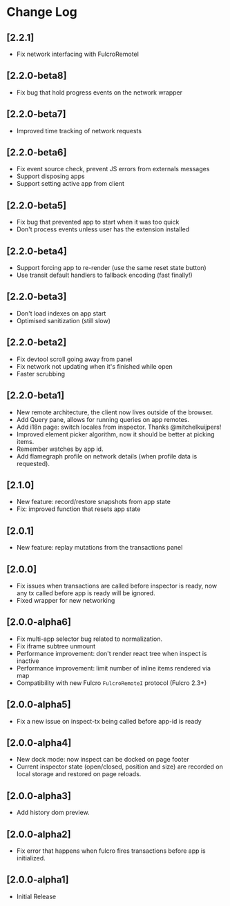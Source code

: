 # Change Log

## [2.2.1]
- Fix network interfacing with FulcroRemoteI

## [2.2.0-beta8]
- Fix bug that hold progress events on the network wrapper

## [2.2.0-beta7]
- Improved time tracking of network requests

## [2.2.0-beta6]
- Fix event source check, prevent JS errors from externals messages
- Support disposing apps
- Support setting active app from client

## [2.2.0-beta5]
- Fix bug that prevented app to start when it was too quick
- Don't process events unless user has the extension installed

## [2.2.0-beta4]
- Support forcing app to re-render (use the same reset state button)
- Use transit default handlers to fallback encoding (fast finally!)

## [2.2.0-beta3]
- Don't load indexes on app start
- Optimised sanitization (still slow)

## [2.2.0-beta2]
- Fix devtool scroll going away from panel
- Fix network not updating when it's finished while open 
- Faster scrubbing 

## [2.2.0-beta1]
- New remote architecture, the client now lives outside of the browser.
- Add Query pane, allows for running queries on app remotes.
- Add i18n page: switch locales from inspector. Thanks @mitchelkuijpers!
- Improved element picker algorithm, now it should be better at picking items.
- Remember watches by app id.
- Add flamegraph profile on network details (when profile data is requested).

## [2.1.0]
- New feature: record/restore snapshots from app state
- Fix: improved function that resets app state

## [2.0.1]
- New feature: replay mutations from the transactions panel

## [2.0.0]
- Fix issues when transactions are called before inspector is ready, now any tx called before app is ready will be ignored.
- Fixed wrapper for new networking

## [2.0.0-alpha6]
- Fix multi-app selector bug related to normalization.
- Fix iframe subtree unmount
- Performance improvement: don't render react tree when inspect is inactive
- Performance improvement: limit number of inline items rendered via map
- Compatibility with new Fulcro `FulcroRemoteI` protocol (Fulcro 2.3+)

## [2.0.0-alpha5]
- Fix a new issue on inspect-tx being called before app-id is ready

## [2.0.0-alpha4]
- New dock mode: now inspect can be docked on page footer
- Current inspector state (open/closed, position and size) are recorded on local storage and restored on page reloads.

## [2.0.0-alpha3]
- Add history dom preview.

## [2.0.0-alpha2]
- Fix error that happens when fulcro fires transactions before app is initialized.

## [2.0.0-alpha1]
- Initial Release
